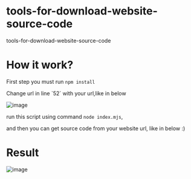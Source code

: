 # tools-for-download-website-source-code
tools-for-download-website-source-code

# How it work?
First step you must run `npm install`
<p>Change url in line `52` with your url,like in below</p>

![image](https://user-images.githubusercontent.com/57394564/210256968-7257ebf2-3567-45ba-b53f-bb8695a51c1f.png)

run this script using command `node index.mjs`, 
<p>and then you can get source code from your website url, like in below :)</p>

# Result
![image](https://user-images.githubusercontent.com/57394564/210256794-46d75c19-bcaf-41ab-a6a1-957106e10eb5.png)

